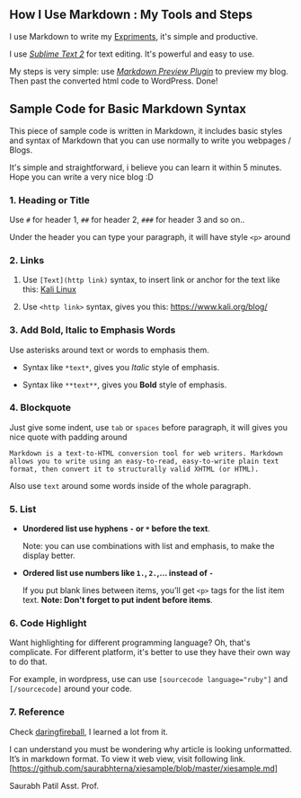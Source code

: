 ## How I Use Markdown : My Tools and Steps

I use Markdown to write my [Expriments](https://www.github.com/saurabhterna), it's simple and productive.

I use [*Sublime Text 2*](http://www.sublimetext.com/) for text editing. It's powerful and easy to use.

My steps is very simple: use [*Markdown Preview Plugin*](https://github.com/revolunet/sublimetext-markdown-preview) to preview my blog. Then past the converted html code to WordPress. Done!

## Sample Code for Basic Markdown Syntax

This piece of sample code is written in Markdown, it includes basic styles and syntax of Markdown that you can use normally to write you webpages / Blogs.

It's simple and straightforward, i believe you can learn it within 5 minutes. Hope you can write a very nice blog :D


### 1. Heading or Title

Use `#` for header 1, `##` for header 2, `###` for header 3 and so on..

Under the header you can type your paragraph, it will have style `<p>` around


### 2. Links

1. Use `[Text](http link)` syntax, to insert link or anchor for the text like this: [Kali Linux]( https://www.kali.org/blog/)

2. Use `<http link>` syntax, gives you this: <https://www.kali.org/blog/>


### 3. Add Bold, Italic to Emphasis Words

Use asterisks around text or words to emphasis them.

* Syntax like `*text*`, gives you *Italic* style of emphasis.

* Syntax like `**text**`, gives you **Bold** style of emphasis.


### 4. Blockquote

Just give some indent, use `tab` or `spaces` before paragraph, it will gives you nice quote with padding around

	Markdown is a text-to-HTML conversion tool for web writers. Markdown allows you to write using an easy-to-read, easy-to-write plain text format, then convert it to structurally valid XHTML (or HTML).

Also use ``text`` around some words inside of the whole paragraph.


### 5. List

- **Unordered list use hyphens `-` or `*` before the text**.

	Note: you can use combinations with list and emphasis, to make the display better.

- **Ordered list use numbers like `1.`, `2.`,... instead of `-`**

	If you put blank lines between items, you’ll get `<p>` tags for the list item text. **Note: Don't forget to put indent before items**.


### 6. Code Highlight

Want highlighting for different programming language? Oh, that's complicate. For different platform, it's better to use they have their own way to do that.

For example, in wordpress, use can use `[sourcecode language="ruby"]` and `[/sourcecode]` around your code.


### 7. Reference

Check [daringfireball](http://daringfireball.net/projects/markdown/), I learned a lot from it.

I can understand you must be wondering why article is looking unformatted. It’s in markdown format. To view it web view, visit following link. [https://github.com/saurabhterna/xiesample/blob/master/xiesample.md]

Saurabh Patil
Asst. Prof.

